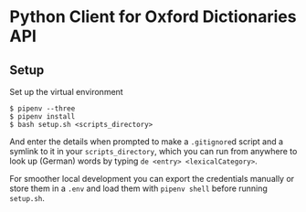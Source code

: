 # Python Client for Oxford Dictionaries API

## Setup

Set up the virtual environment

```console
$ pipenv --three
$ pipenv install
$ bash setup.sh <scripts_directory>
```

And enter the details when prompted to make a `.gitignore`d script and a symlink to it in your `scripts_directory`, which you can run from anywhere to look up (German) words by typing `de <entry> <lexicalCategory>`.

For smoother local development you can export the credentials manually or store them in a `.env` and load them with `pipenv shell` before running `setup.sh`.
